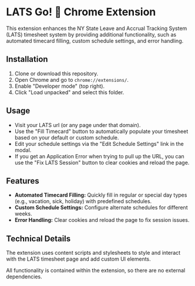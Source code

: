 # LATS Go! 🎉 Chrome Extension

This extension enhances the NY State Leave and Accrual Tracking System (LATS) timesheet system by providing additional functionality, such as automated timecard filling, custom schedule settings, and error handling.

## Installation

1. Clone or download this repository.
2. Open Chrome and go to `chrome://extensions/`.
3. Enable "Developer mode" (top right).
4. Click "Load unpacked" and select this folder.

## Usage

- Visit your LATS url (or any page under that domain).
- Use the "Fill Timecard" button to automatically populate your timesheet based on your default or custom schedule.
- Edit your schedule settings via the "Edit Schedule Settings" link in the modal.
- If you get an Application Error when trying to pull up the URL, you can use the "Fix LATS Session" button to clear cookies and reload the page.

## Features

- **Automated Timecard Filling:** Quickly fill in regular or special day types (e.g., vacation, sick, holiday) with predefined schedules.
- **Custom Schedule Settings:** Configure alternate schedules for different weeks.
- **Error Handling:** Clear cookies and reload the page to fix session issues.

## Technical Details

The extension uses content scripts and stylesheets to style and interact with the LATS timesheet page and add custom UI elements. 

All functionality is contained within the extension, so there are no external dependencies.

